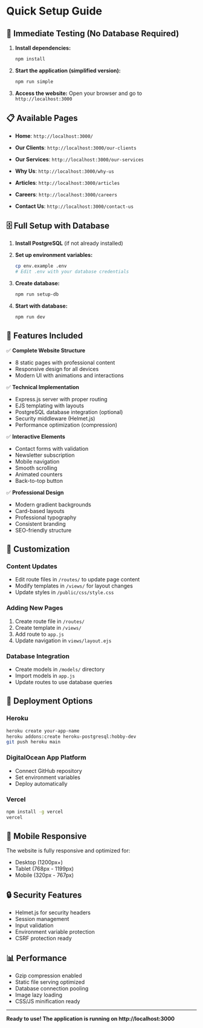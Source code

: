 # Quick Setup Guide

## 🚀 Immediate Testing (No Database Required)

1. **Install dependencies:**
   ```bash
   npm install
   ```

2. **Start the application (simplified version):**
   ```bash
   npm run simple
   ```

3. **Access the website:**
   Open your browser and go to `http://localhost:3000`

## 📋 Available Pages

- **Home**: `http://localhost:3000/`
- **Our Clients**: `http://localhost:3000/our-clients`
- **Our Services**: `http://localhost:3000/our-services`

- **Why Us**: `http://localhost:3000/why-us`
- **Articles**: `http://localhost:3000/articles`
- **Careers**: `http://localhost:3000/careers`
- **Contact Us**: `http://localhost:3000/contact-us`

## 🗄️ Full Setup with Database

1. **Install PostgreSQL** (if not already installed)

2. **Set up environment variables:**
   ```bash
   cp env.example .env
   # Edit .env with your database credentials
   ```

3. **Create database:**
   ```bash
   npm run setup-db
   ```

4. **Start with database:**
   ```bash
   npm run dev
   ```

## 🎨 Features Included

✅ **Complete Website Structure**
- 8 static pages with professional content
- Responsive design for all devices
- Modern UI with animations and interactions

✅ **Technical Implementation**
- Express.js server with proper routing
- EJS templating with layouts
- PostgreSQL database integration (optional)
- Security middleware (Helmet.js)
- Performance optimization (compression)

✅ **Interactive Elements**
- Contact forms with validation
- Newsletter subscription
- Mobile navigation
- Smooth scrolling
- Animated counters
- Back-to-top button

✅ **Professional Design**
- Modern gradient backgrounds
- Card-based layouts
- Professional typography
- Consistent branding
- SEO-friendly structure

## 🔧 Customization

### Content Updates
- Edit route files in `/routes/` to update page content
- Modify templates in `/views/` for layout changes
- Update styles in `/public/css/style.css`

### Adding New Pages
1. Create route file in `/routes/`
2. Create template in `/views/`
3. Add route to `app.js`
4. Update navigation in `views/layout.ejs`

### Database Integration
- Create models in `/models/` directory
- Import models in `app.js`
- Update routes to use database queries

## 🚀 Deployment Options

### Heroku
```bash
heroku create your-app-name
heroku addons:create heroku-postgresql:hobby-dev
git push heroku main
```

### DigitalOcean App Platform
- Connect GitHub repository
- Set environment variables
- Deploy automatically

### Vercel
```bash
npm install -g vercel
vercel
```

## 📱 Mobile Responsive

The website is fully responsive and optimized for:
- Desktop (1200px+)
- Tablet (768px - 1199px)
- Mobile (320px - 767px)

## 🔒 Security Features

- Helmet.js for security headers
- Session management
- Input validation
- Environment variable protection
- CSRF protection ready

## 📊 Performance

- Gzip compression enabled
- Static file serving optimized
- Database connection pooling
- Image lazy loading
- CSS/JS minification ready

---

**Ready to use! The application is running on http://localhost:3000** 